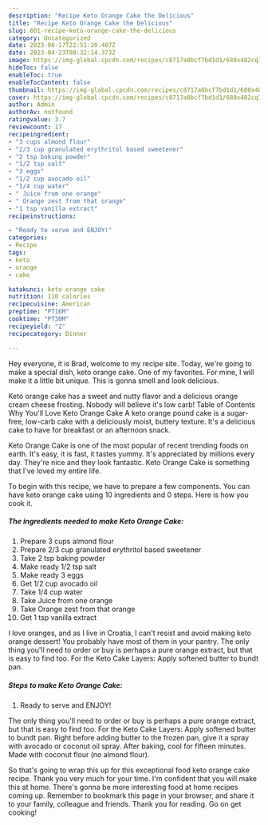 ```yaml
---
description: "Recipe Keto Orange Cake the Delicious"
title: "Recipe Keto Orange Cake the Delicious"
slug: 601-recipe-keto-orange-cake-the-delicious
category: Uncategorized
date: 2023-06-17T22:51:20.407Z
date: 2023-04-23T08:32:14.373Z
image: https://img-global.cpcdn.com/recipes/c8717a8bcf7bd1d1/680x482cq70/keto-orange-cake-recipe-main-photo.jpg
hideToc: false
enableToc: true
enableTocContent: false
thumbnail: https://img-global.cpcdn.com/recipes/c8717a8bcf7bd1d1/680x482cq70/keto-orange-cake-recipe-main-photo.jpg
cover: https://img-global.cpcdn.com/recipes/c8717a8bcf7bd1d1/680x482cq70/keto-orange-cake-recipe-main-photo.jpg
author: Admin
authorAv: notfound
ratingvalue: 3.7
reviewcount: 17
recipeingredient:
- "3 cups almond flour"
- "2/3 cup granulated erythritol based sweetener"
- "2 tsp baking powder"
- "1/2 tsp salt"
- "3 eggs"
- "1/2 cup avocado oil"
- "1/4 cup water"
- " Juice from one orange"
- " Orange zest from that orange"
- "1 tsp vanilla extract"
recipeinstructions:

- "Ready to serve and ENJOY!"
categories:
- Recipe
tags:
- keto
- orange
- cake

katakunci: keto orange cake 
nutrition: 110 calories
recipecuisine: American
preptime: "PT16M"
cooktime: "PT30M"
recipeyield: "2"
recipecategory: Dinner

---
```



Hey everyone, it is Brad, welcome to my recipe site. Today, we're going to make a special dish, keto orange cake. One of my favorites. For mine, I will make it a little bit unique. This is gonna smell and look delicious.

Keto orange cake has a sweet and nutty flavor and a delicious orange cream cheese frosting. Nobody will believe it&#39;s low carb! Table of Contents Why You&#39;ll Love Keto Orange Cake A keto orange pound cake is a sugar-free, low-carb cake with a deliciously moist, buttery texture. It&#39;s a delicious cake to have for breakfast or an afternoon snack.

Keto Orange Cake is one of the most popular of recent trending foods on earth. It's easy, it is fast, it tastes yummy. It's appreciated by millions every day. They're nice and they look fantastic. Keto Orange Cake is something that I've loved my entire life.


To begin with this recipe, we have to prepare a few components. You can have keto orange cake using 10 ingredients and 0 steps. Here is how you cook it.

<!--inarticleads1-->

##### The ingredients needed to make Keto Orange Cake:

1. Prepare 3 cups almond flour
1. Prepare 2/3 cup granulated erythritol based sweetener
1. Take 2 tsp baking powder
1. Make ready 1/2 tsp salt
1. Make ready 3 eggs
1. Get 1/2 cup avocado oil
1. Take 1/4 cup water
1. Take  Juice from one orange
1. Take  Orange zest from that orange
1. Get 1 tsp vanilla extract


I love oranges, and as I live in Croatia, I can&#39;t resist and avoid making keto orange dessert! You probably have most of them in your pantry. The only thing you&#39;ll need to order or buy is perhaps a pure orange extract, but that is easy to find too. For the Keto Cake Layers: Apply softened butter to bundt pan. 

<!--inarticleads2-->

##### Steps to make Keto Orange Cake:


1. Ready to serve and ENJOY!

The only thing you&#39;ll need to order or buy is perhaps a pure orange extract, but that is easy to find too. For the Keto Cake Layers: Apply softened butter to bundt pan. Right before adding butter to the frozen pan, give it a spray with avocado or coconut oil spray. After baking, cool for fifteen minutes. Made with coconut flour (no almond flour). 

So that's going to wrap this up for this exceptional food keto orange cake recipe. Thank you very much for your time. I'm confident that you will make this at home. There's gonna be more interesting food at home recipes coming up. Remember to bookmark this page in your browser, and share it to your family, colleague and friends. Thank you for reading. Go on get cooking!

